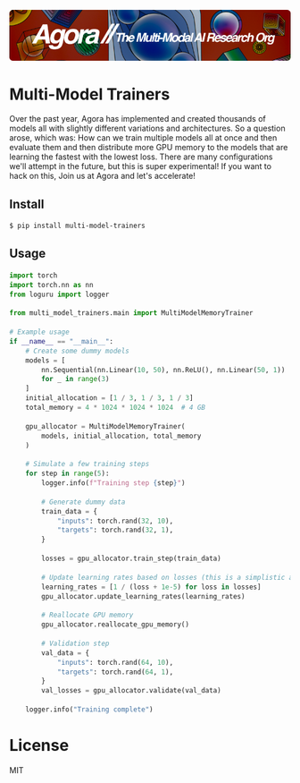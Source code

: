 [![Multi-Modality](agorabanner.png)](https://discord.com/servers/agora-999382051935506503)

# Multi-Model Trainers
Over the past year, Agora has implemented and created thousands of models all with slightly different variations and architectures. So a question arose, which was: How can we train multiple models all at once and then evaluate them and then distribute more GPU memory to the models that are learning the fastest with the lowest loss. There are many configurations we'll attempt in the future, but this is super experimental! If you want to hack on this, Join us at Agora and let's accelerate!

## Install
```bash
$ pip install multi-model-trainers
```

## Usage

```python
import torch
import torch.nn as nn
from loguru import logger

from multi_model_trainers.main import MultiModelMemoryTrainer

# Example usage
if __name__ == "__main__":
    # Create some dummy models
    models = [
        nn.Sequential(nn.Linear(10, 50), nn.ReLU(), nn.Linear(50, 1))
        for _ in range(3)
    ]
    initial_allocation = [1 / 3, 1 / 3, 1 / 3]
    total_memory = 4 * 1024 * 1024 * 1024  # 4 GB

    gpu_allocator = MultiModelMemoryTrainer(
        models, initial_allocation, total_memory
    )

    # Simulate a few training steps
    for step in range(5):
        logger.info(f"Training step {step}")

        # Generate dummy data
        train_data = {
            "inputs": torch.rand(32, 10),
            "targets": torch.rand(32, 1),
        }

        losses = gpu_allocator.train_step(train_data)

        # Update learning rates based on losses (this is a simplistic approach)
        learning_rates = [1 / (loss + 1e-5) for loss in losses]
        gpu_allocator.update_learning_rates(learning_rates)

        # Reallocate GPU memory
        gpu_allocator.reallocate_gpu_memory()

        # Validation step
        val_data = {
            "inputs": torch.rand(64, 10),
            "targets": torch.rand(64, 1),
        }
        val_losses = gpu_allocator.validate(val_data)

    logger.info("Training complete")
```


# License
MIT
